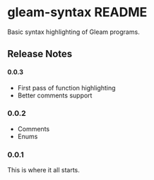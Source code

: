 # gleam-syntax README

Basic syntax highlighting of Gleam programs.

## Release Notes

#### 0.0.3

- First pass of function highlighting
- Better comments support

### 0.0.2

- Comments
- Enums

### 0.0.1

This is where it all starts.
